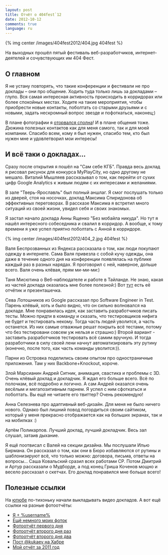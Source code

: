 ```yaml
---
layout: post
title: Отчёт о 404fest`12
date: 2012-10-12
comments: true
language: ru
---
```


{% img center /images/404fest2012/404.jpg 404fest %}

На выходных прошёл пятый фестиваль веб-разработчиков, интернет-деятелей и сочувствующих им 404 Фест.

## О главном

Я не устану повторять, что такие конференции и фестивали не про доклады – они про общение. Ходить туда только лишь за докладами – глупо. Вся самая интересная активность происходить в корридорах или более спокойных местах. Ходите на такие мероприятия, чтобы приобрести новые контакты, поболтать со старыми друзьями и с новыми, задать нескромный вопрос звезде и пофоткаться, наконец;)

В плане фотографии я [оторвался сполна](http://www.flickr.com/photos/stas_spiridonov/sets/72157631715033171/)! И в плане общения тоже. Дюжина полезных контактов как для меня самого, так и для моей компании. Спасибо всем, кому я был нужен, спасибо тем, кто был нужен мне и удовлетворил мои интересы!

## И всё таки о докладах...

Сразу после открытия я пошёл на "Сам себе КГБ". Правда весь доклад я рисовал рисунок для конкурса MyPlayCity, но одно другому не мешало. Виталий Мышляев рассказывал о том, как перейти от сухих цифр Google Analytics к живым людям с их интересами и желаниями.

В зале "Тверь-Ярославль" был полный аншлаг. Я смог послушать только из дверей, стоя на носочках, доклад Максима Спиридонова об эффективных переговорах. В рассказе Максима я встретил много ситуаций из своей жизни, увидел себя и своих знакомых.

Я застал начало доклада Анны Ященко "Без мобайла никуда". Но тут я нашёл интересного собеседника и свалил в корридор. А вообще, к тому времени я уже успел приятно поболтать с Анной в корридоре.

{% img center /images/404fest2012/404_2.jpg 404fest %}

Валя Беспрозванных из Яндекса рассказала о том, как люди покупают одежду в интернете. Сама Валя привезла с собой кучу одежды, она даже в течение одного дня на конференции появлялась на публике каждый раз в разных нарядах. Я проговорил с ней, наверное, дольше всего. Валя очень клёвая, прям ми-ми-ми:)

Таня Мисютина о Веб-наблюдателе и работе в Тайланде. Не знаю, какая из частей доклада оказалась мне более полезной:) Вот [тут](http://infotanka.ru/app/all/po-goryachim-sledam-404-festa/) есть её отчётик и презенташечка.

Сева Лотошников из Google рассказал про Software Engineer in Test. Парень клёвый, хоть и было видно, что он сильно волновался на докладе. Мне понравилась идея, как заставить разработчиков писать тесты. Можно придти в команду и сказать, что тестировщиков нифига не будет и тестировать некому. Тогда часть людей уволится, а часть останется. Из них самые отважные решат покрыть всё тестами, потому что без тестировани совсем уж нельзя и страшно:) Второй вариант - заставить разработчиков тестировать всё самим вручную. И тогда разработчики в силу своей лени начнут автоматизировать эту рутину (конечно, после того, как часть команды уволится:)).

Парни из Островка поделились своим опытом про одностраничные приложения. Там у них Backbone+Knockout, короче.

Злой Марсианин Андрей Ситник, анимация, свастика и проблемы с 3D. Очень клёвый доклад и докладчик. Я ждал его больше всего. Всё по полочкам, всё подробно и логично. А сам Андрей оказался очень весёлым и мегапозитивным парнем. Я успел с ним сфоткаться и поболтать. Вы ещё не читаете его твиттер? Очень рекомендую!

Анна Селезнева про адаптивный веб-дизайн. Для меня не было ничего нового. Однако был лишний повод погордиться своим сайтиком, который у меня прекрасно отображается как на больших экранах, так и на мобилках :)

Артём Поликарпов. Лучший доклад, лучший докладчик. Весь зал слушал, затаив дыхание.

Я ещё поотвисал с Валей на секции дизайна. Мы послушали Илью Бирмана. Он рассказал о том, как они в Бюро избавляются от рутины и шаблонизируют всё, что только можно: договора, письма, ответы на вопросы... Саша Ковальский сразил всех работами CP. Потом Дмитрий и Артур рассказали о Мудборде, а под конец Гриша Коченов мощно и весело рассказал о скетчах. Его доклад понравился мне больше всего!


## Полезные ссылки

На [ютюбе](http://www.youtube.com/user/404fest) по-тихоньку начали выкладывать видео докладов. А вот ещё ссылки на разные фотоотчёты:

* [Я + %username%](http://www.flickr.com/photos/stas_spiridonov/sets/72157631715033171/)
* [Ещё немного моих фоток](http://www.flickr.com/photos/stas_spiridonov/sets/72157631717976208/)
* [Фотоотчёт первого дня](http://designgu.ru/news/festival-laquo-404-raquo-v-2012-godu-fotootchyot-pervogo-dnya/)
* [Фотоотчёт второго дня раз](http://designgu.ru/news/festival-laquo-404-raquo-v-2012-godu-fotootchyot-vtorogo-dnya/)
* [Фотоотчёт второго дня два](http://www.facebook.com/media/set/?set=a.463722523672042.108443.201677993209831)
* [Пост @kukaev на Хабре](http://habrahabr.ru/post/153983/)
* [Мой отчёт за 2011 год](/2011/10/03/404fest/)

